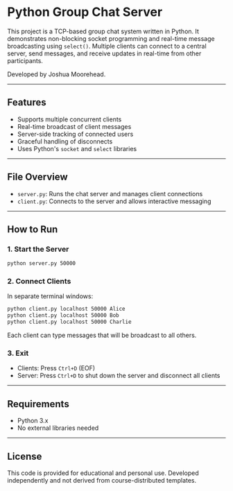 # Python Group Chat Server

This project is a TCP-based group chat system written in Python. It demonstrates non-blocking socket programming and real-time message broadcasting using `select()`. Multiple clients can connect to a central server, send messages, and receive updates in real-time from other participants.

Developed by Joshua Moorehead.

---

## Features

- Supports multiple concurrent clients
- Real-time broadcast of client messages
- Server-side tracking of connected users
- Graceful handling of disconnects
- Uses Python's `socket` and `select` libraries

---

## File Overview

- `server.py`: Runs the chat server and manages client connections
- `client.py`: Connects to the server and allows interactive messaging

---

## How to Run

### 1. Start the Server
```bash
python server.py 50000
```

### 2. Connect Clients
In separate terminal windows:
```bash
python client.py localhost 50000 Alice
python client.py localhost 50000 Bob
python client.py localhost 50000 Charlie
```

Each client can type messages that will be broadcast to all others.

### 3. Exit
- Clients: Press `Ctrl+D` (EOF)
- Server: Press `Ctrl+D` to shut down the server and disconnect all clients

---

## Requirements

- Python 3.x
- No external libraries needed

---

## License

This code is provided for educational and personal use. Developed independently and not derived from course-distributed templates.